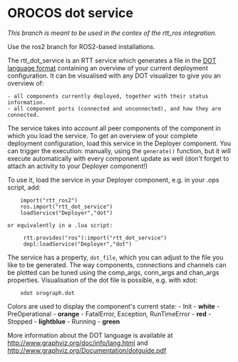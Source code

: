 # OROCOS dot service

_This branch is meant to be used in the contex of the rtt_ros integration._

Use the ros2 branch for ROS2-based installations.

The rtt_dot_service is an RTT service which generates a file in the [DOT language format]("http://www.graphviz.org/doc/info/lang.html") containing an overview of your current deployment configuration.
 It can be visualised with any DOT visualizer to give you an overview of:
 
    - all components currently deployed, together with their status information.
    - all component ports (connected and unconnected), and how they are connected.

The service takes into account all peer components of the component in which you load the service. To get an overview of your complete deployment configuration, load this service in the Deployer component. 
You can trigger the execution: manually, using the `generate()` function, but it will execute automatically with every component update as well (don't forget to attach an activity to your Deployer component!)

To use it, load the service in your Deployer component, e.g. in your .ops script, add:
```
    import("rtt_ros2")
    ros.import("rtt_dot_service")
    loadService("Deployer","dot")
```

    or equivalently in a .lua script:

 ```
      rtt.provides("ros"):import("rtt_dot_service")
      depl:loadService("Deployer","dot")
```

The service has a property, `dot_file`, which you can adjust to the file you like to be generated. The way components, connections and channels can be plotted can be tuned using the comp_args, conn_args and chan_args properties. Visualisation of the dot file is possible, e.g. with  xdot:
```
    xdot orograph.dot
```

Colors are used to display the component's current state:
     - Init - **white**
     - PreOperational - **orange**
     - FatalError, Exception, RunTimeError - **red**
     - Stopped - **lightblue** 
     - Running - **green**


More information about the DOT language is available at http://www.graphviz.org/doc/info/lang.html and http://www.graphviz.org/Documentation/dotguide.pdf
